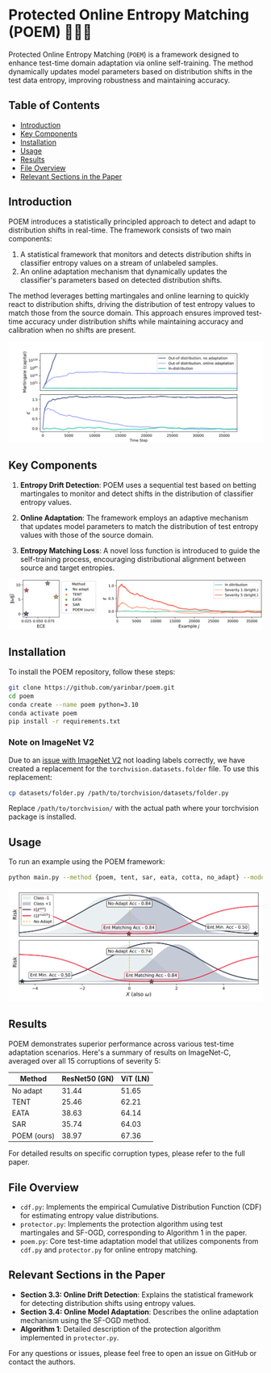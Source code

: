 
# Protected Online Entropy Matching (POEM) 🎼🎵🎶

Protected Online Entropy Matching (`POEM`) is a framework designed to enhance test-time domain adaptation via online self-training. The method dynamically updates model parameters based on distribution shifts in the test data entropy, improving robustness and maintaining accuracy.

## Table of Contents
- [Introduction](#introduction)
- [Key Components](#key-components)
- [Installation](#installation)
- [Usage](#usage)
- [Results](#results)
- [File Overview](#file-overview)
- [Relevant Sections in the Paper](#relevant-sections-in-the-paper)

## Introduction

POEM introduces a statistically principled approach to detect and adapt to distribution shifts in real-time. The framework consists of two main components:

1. A statistical framework that monitors and detects distribution shifts in classifier entropy values on a stream of unlabeled samples.
2. An online adaptation mechanism that dynamically updates the classifier's parameters based on detected distribution shifts.

The method leverages betting martingales and online learning to quickly react to distribution shifts, driving the distribution of test entropy values to match those from the source domain. This approach ensures improved test-time accuracy under distribution shifts while maintaining accuracy and calibration when no shifts are present.

![Martingale](figures/martingale.svg)

## Key Components

1. **Entropy Drift Detection**: POEM uses a sequential test based on betting martingales to monitor and detect shifts in the distribution of classifier entropy values.

2. **Online Adaptation**: The framework employs an adaptive mechanism that updates model parameters to match the distribution of test entropy values with those of the source domain.

3. **Entropy Matching Loss**: A novel loss function is introduced to guide the self-training process, encouraging distributional alignment between source and target entropies.

![ResNet50 GN TIMM In-Distribution](figures/resnet50_gn_timm_in_dist_with_eps.svg)

## Installation

To install the POEM repository, follow these steps:

```bash
git clone https://github.com/yarinbar/poem.git
cd poem
conda create --name poem python=3.10
conda activate poem
pip install -r requirements.txt
```

### Note on ImageNet V2

Due to an [issue with ImageNet V2](https://github.com/modestyachts/ImageNetV2/issues/10) not loading labels correctly, we have created a replacement for the `torchvision.datasets.folder` file. To use this replacement:

```bash
cp datasets/folder.py /path/to/torchvision/datasets/folder.py
```
Replace `/path/to/torchvision/` with the actual path where your torchvision package is installed.

## Usage

To run an example using the POEM framework:

```bash
python main.py --method {poem, tent, sar, eata, cotta, no_adapt} --model {vitbase_timm, resnet50_gn_timm} --exp_type {bs1, continual, in_dist, natural_shift, severity_shift} --test_batch_size 1
```


![Synthetic Experiment](figures/synth_exp.svg)

## Results

POEM demonstrates superior performance across various test-time adaptation scenarios. Here's a summary of results on ImageNet-C, averaged over all 15 corruptions of severity 5:

| Method      | ResNet50 (GN) | ViT (LN) |
|-------------|---------------|----------|
| No adapt    | 31.44         | 51.65    |
| TENT        | 25.46         | 62.21    |
| EATA        | 38.63         | 64.14    |
| SAR         | 35.74         | 64.03    |
| POEM (ours) | 38.97         | 67.36    |

For detailed results on specific corruption types, please refer to the full paper.

## File Overview

- `cdf.py`: Implements the empirical Cumulative Distribution Function (CDF) for estimating entropy value distributions.
- `protector.py`: Implements the protection algorithm using test martingales and SF-OGD, corresponding to Algorithm 1 in the paper.
- `poem.py`: Core test-time adaptation model that utilizes components from `cdf.py` and `protector.py` for online entropy matching.

## Relevant Sections in the Paper

- **Section 3.3: Online Drift Detection**: Explains the statistical framework for detecting distribution shifts using entropy values.
- **Section 3.4: Online Model Adaptation**: Describes the online adaptation mechanism using the SF-OGD method.
- **Algorithm 1**: Detailed description of the protection algorithm implemented in `protector.py`.

For any questions or issues, please feel free to open an issue on GitHub or contact the authors.
